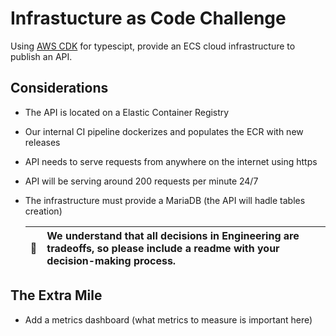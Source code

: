 # Infrastucture as Code Challenge

Using [AWS CDK](https://www.npmjs.com/package/aws-cdk) for typescipt, provide an ECS cloud infrastructure to publish an API.

## Considerations
* The API is located on a Elastic Container Registry
* Our internal CI pipeline dockerizes and populates the ECR with new releases
* API needs to serve requests from anywhere on the internet using https
* API will be serving around 200 requests per minute 24/7
* The infrastructure must provide a MariaDB (the API will hadle tables creation)

  

  | :memo: | We understand that all decisions in Engineering are tradeoffs, so please include a readme with your decision-making process. |
  |--------|:-----------------------------------------------------------------------------------------------------------------------------|


## The Extra Mile
* Add a metrics dashboard (what metrics to measure is important here)
